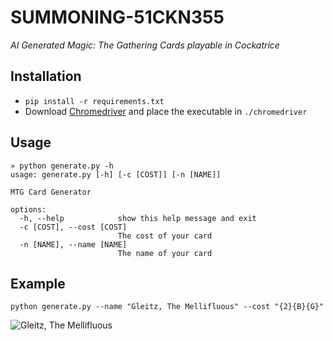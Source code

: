 # SUMMONING-51CKN355

*AI Generated Magic: The Gathering Cards playable in Cockatrice*

## Installation
- `pip install -r requirements.txt`
- Download [Chromedriver](https://chromedriver.chromium.org/) and place the executable in `./chromedriver`

## Usage
```
» python generate.py -h
usage: generate.py [-h] [-c [COST]] [-n [NAME]]

MTG Card Generator

options:
  -h, --help            show this help message and exit
  -c [COST], --cost [COST]
                        The cost of your card
  -n [NAME], --name [NAME]
                        The name of your card
```

## Example
```
python generate.py --name "Gleitz, The Mellifluous" --cost "{2}{B}{G}"
```

![Gleitz, The Mellifluous](https://dl.dropboxusercontent.com/s/vtpehwtpxiev6hp/gleitz-the-mellifluous_1661320508.png)
